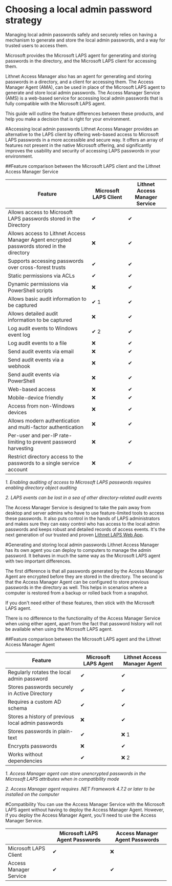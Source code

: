 # Choosing a local admin password strategy

Managing local admin passwords safely and securely relies on having a mechanism to generate and store the local admin passwords, and a way for trusted users to access them.

Microsoft provides the Microsoft LAPS agent for generating and storing passwords in the directory, and the Microsoft LAPS client for accessing them. 

Lithnet Access Manager also has an agent for generating and storing passwords in a directory, and a client for accessing them. The Access Manager Agent (AMA), can be used in place of the Microsoft LAPS agent to generate and store local admin passwords. The Access Manager Service (AMS) is a web-based service for accessing local admin passwords that is fully compatible with the Microsoft LAPS agent.
 
This guide will outline the feature differences between these products, and help you make a decision that is right for your environment.

#Accessing local admin passwords
Lithnet Access Manager provides an alternative to the LAPS client by offering web-based access to Microsoft LAPS passwords in a more accessible and secure way. It offers an array of features not present in the native Microsoft offering, and significantly improves the usability and security of accessing LAPS passwords in your environment.

##Feature comparison between the Microsoft LAPS client and the Lithnet Access Manager Service

| Feature | Microsoft LAPS Client | Lithnet Access Manager Service  |
| -- | -- | -- |
| Allows access to Microsoft LAPS passwords stored in the Directory | ✔ | ✔ |
| Allows access to Lithnet Access Manager Agent encrypted passwords stored in the directory | ❌ | ✔ |
| Supports accessing passwords over cross-forest trusts | ✔ | ✔ |
| Static permissions via ACLs | ✔ | ✔ |
| Dynamic permissions via PowerShell scripts | ❌ | ✔ |
| Allows basic audit information to be captured | ✔ 1 | ✔ |
| Allows detailed audit information to be captured | ❌ | ✔ |
| Log audit events to Windows event log | ✔ 2 | ✔ |
| Log audit events to a file | ❌ | ✔ |
| Send audit events via email | ❌ | ✔ |
| Send audit events via a webhook | ❌ | ✔ |
| Send audit events via PowerShell | ❌ | ✔ |
| Web-based access | ❌ | ✔ |
| Mobile-device friendly | ❌ | ✔ |
| Access from non-Windows devices | ❌ | ✔ |
| Allows modern authentication and multi-factor authentication | ❌ | ✔ |
| Per-user and per-IP rate-limiting to prevent password harvesting | ❌ | ✔ |
| Restrict directory access to the passwords to a single service account | ❌ | ✔ |

_1. Enabling auditing of access to Microsoft LAPS passwords requires enabling directory object auditing_

_2. LAPS events can be lost in a sea of other directory-related audit events_

The Access Manager Service is designed to take the pain away from desktop and server admins who have to use feature-limited tools to access these passwords. It also puts control in the hands of LAPS administrators and makes sure they can easy control who has access to the local admin passwords and keeps robust and detailed records of access events. It's the next generation of our trusted and proven [Lithnet LAPS Web App](https://github.com/lithnet/laps-web).

#Generating and storing local admin passwords
Lithnet Access Manager has its own agent you can deploy to computers to manage the admin password. It behaves in much the same way as the Microsoft LAPS agent with two important differences. 

The first difference is that all passwords generated by the Access Manager Agent are encrypted before they are stored in the directory. The second is that the Access Manager Agent can be configured to store previous passwords in the directory as well. This helps in scenarios where a computer is restored from a backup or rolled back from a snapshot.

If you don't need either of these features, then stick with the Microsoft LAPS agent.

There is no difference to the functionality of the Access Manager Service when using either agent, apart from the fact that password history will not be available when using the Microsoft LAPS agent.

##Feature comparison between the Microsoft LAPS agent and the Lithnet Access Manager Agent

| Feature | Microsoft LAPS Agent | Lithnet Access Manager Agent  |
| -- | -- | -- |
| Regularly rotates the local admin password | ✔ | ✔ |
| Stores passwords securely in Active Directory | ✔ | ✔ |
| Requires a custom AD schema | ✔ | ✔ |
| Stores a history of previous local admin passwords | ❌ | ✔ |
| Stores passwords in plain-text | ✔ | ❌ 1 |
| Encrypts passwords | ❌ | ✔ |
| Works without dependencies | ✔ | ❌ 2 |

_1. Access Manager agent can store unencrypted passwords in the Microsoft LAPS attributes when in compatibility mode_

_2. Access Manager agent requires .NET Framework 4.7.2 or later to be installed on the computer_

#Compatibility
You can use the Access Manager Service with the Microsoft LAPS agent without having to deploy the Access Manager Agent. However, if you deploy the Access Manager Agent, you'll need to use the Access Manager Service.

|  | Microsoft LAPS Agent Passwords | Access Manager Agent Passwords |
| -- | -- | -- |
| Microsoft LAPS Client | ✔ | ❌ | 
| Access Manager Service | ✔ | ✔ | 

